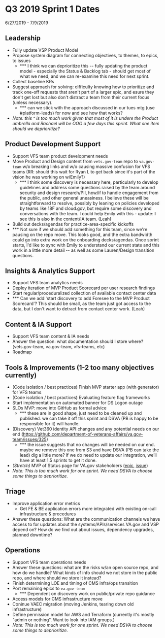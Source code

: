 # Q3 2019 Sprint 1 Dates
6/27/2019 - 7/9/2019

## Leadership
- Fully update VSP Product Model
- Propose system diagram for connecting objectives, to themes, to epics, to issues
  - *** I think we can deprioritize this -- fully updating the product model - especially the Status & Backlog tab - should get most of what we need, and we can re-examine this need for next sprint.
- Collect baseline KRs
- Suggest approach for solving: difficulty knowing how to prioritize and track one-off requests that aren't part of a larger epic, and esure they don't get lost but also don't distract a team from their current focus (unless necessary).
  - *** can we stick with the approach discussed in our tues mtg (use #platform-leads) for now and see how that works?
- _Note: this ^ is too much work given that most of it is undere the Product umbrella and Rachael will be OOO a few days this sprint. What one item should we deprioritize?_

## Product Development Support
- Support VFS team product development needs
- Move Product and Design content from `vets.gov-team` repo to `va.gov-team` w/o breaking links and w/o causing massive confusion for VFS teams (RR: should this wait for Ryan L to get back since it's part of the vision he was working on w/Emily?)
  - *** I think some discovery is necessary here, particularly to develop guidelines and address some questions raised by the team around security and design research/PII, how/if to handle engagement from the public, and other general uneasiness. I believe these will be straightforward to resolve, possibly by leaning on policies developed by teams like 18F and cloud.gov, but require some discovery and conversations with the team. I could help Emily with this - update: I see this is also in the content/IA team. (Leah)
- Build out decks/agendas for practice-area-specific kickoffs
- *** Not sure if we should add something for this team, since we're pausing on the repo move. This looks good, and the extra bandwidth could go into extra work on the onboarding decks/agendas. Once sprint starts, I'd like to sync with Emily to understand our current state and this work in a little more detail -- as well as some Lauren/Design transition questions.

## Insights & Analytics Support
- Support VFS team analytics needs
- Deploy iteration of MVP Product Scorecard per user research findings
- Start regular/proceduralized collection of available contact center data
- *** Can we add 'start discovery to add Foresee to the MVP Product Scorecard'? This should be small, as the team just got access to the data, but I don't want to detract from contact center work. (Leah)

## Content & IA Support
- Support VFS team content & IA needs
- Answer the question: what documentation should I store where? (vets.gov-team, va.gov-team, vfs-teams, etc)
- Roadmap

## Tools & Improvements (1-2 too many objectives currently)
- (Code isolation / best practices) Finish MVP starter app (with generator) for VFS teams
- (Code isolation / best practices) Evaluating feature flag frameworks
- Start implementation on automated banner for DS Logon outage
- SLOs MVP: move into GitHub as formal advice
  - *** these are in good shape, just need to be cleaned up and published. we can take it off this sprint and DSVA (PB is happy to be responsible for it) will handle.
- (Discovery) Vet360 identity API changes and any potential needs on our end (https://github.com/department-of-veterans-affairs/va.gov-team/issues/325)
  - *** the issue suggests that no changes will be needed on our end. maybe we remove this one from S3 and have DSVA (PB can take the lead) dig a little more? if we do need to update our integration, we’ll have at least 1.5 sprints to get it done.
- *(Stretch)* MVP of Status page for VA.gov stakeholders ([epic](https://github.com/department-of-veterans-affairs/vets.gov-team/issues/16757), [issue](https://github.com/department-of-veterans-affairs/va.gov-team/issues/341))
- _Note: This is too much work for one sprint. We need DSVA to choose some things to deprioritize._

## Triage
- Improve application error metrics
    - Get FE & BE application errors more integrated with existing on-call infrastructure & procedures
- Answer these questions: What are the communication channels we have access to for updates about the systems/APIs/services VA.gov and VSP depend on? How do we find out about issues, dependency upgrades, planned downtime?

## Operations
- Support VFS team operations needs
- Answer these questions: what are the risks w/an open source repo, and how do we handle? What kinds of info should we not store in the public repo, and where should we store it instead?
- Finish determining LOE and timing of CMS infra/ops transition
- Port remaining epics to `va.gov-team`
  - *** Dependent on discovery work on public/private repo guidance
- Access models for CMS infrastructure move
- Coninue VAEC migration (moving Jenkins, tearing down old infrastructure)
- Define permission model for AWS and Terraform (currently it's mostly "admin or nothing". Want to look into IAM groups.)
- _Note: This is too much work for one sprint. We need DSVA to choose some things to deprioritize._
